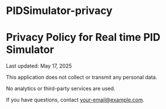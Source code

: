 # PIDSimulator-privacy<!DOCTYPE html>
<html lang="en">
<head>
  <meta charset="UTF-8">
  <title>Privacy Policy</title>
</head>
<body>
  <h1>Privacy Policy for Real time PID Simulator</h1>
  <p>Last updated: May 17, 2025</p>
  <p>This application does not collect or transmit any personal data.</p>
  <p>No analytics or third-party services are used.</p>
  <p>If you have questions, contact <a href="mailto:your-email@example.com">your-email@example.com</a>.</p>
</body>
</html>
